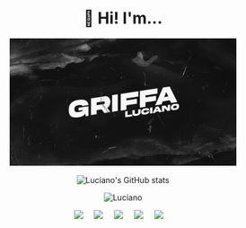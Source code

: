 <div align="center">
  
# 👋 Hi! I'm...

<img width="80%" src="./images/Banner.png">

![Luciano's GitHub stats](https://github-readme-stats.vercel.app/api?username=lucianogriffa&show_icons=true&theme=transparent)

![Luciano](https://github-readme-stats.vercel.app/api/top-langs?username=lucianogriffa&langs_count=10&show_icons=true&locale=en&layout=compact&theme=transparent)

<p>
  <a href="https://www.linkedin.com/in/lucianogriffa/"><img src="https://img.shields.io/badge/linkedin-blue.svg?&style=for-the-badge&logo=linkedin&logoColor=white" /></a>&nbsp;&nbsp;&nbsp;&nbsp;
  <a href="mailto:lucianogriffa@protonmail.com"><img src="https://img.shields.io/badge/gmail-red.svg?&style=for-the-badge&logo=gmail&logoColor=white" /></a>&nbsp;&nbsp;&nbsp;&nbsp;
   <a target="_blank"href="https://twitter.com/lucianogriffa_"><img src="https://img.shields.io/badge/twitter-blue.svg?&style=for-the-badge&logo=linkedin&logoColor=white" /></a>&nbsp;&nbsp;&nbsp;&nbsp;
  <a target="_blank"href="https://es.stackoverflow.com/users/314792/lucianogriffa"><img src="https://img.shields.io/badge/stackoverflow-orange.svg?&style=for-the-badge&logo=stackoverflow&logoColor=white" /></a>&nbsp;&nbsp;&nbsp;&nbsp;
  <a href="https://www.youtube.com/channel/UCNXJlH_ecGJzt2QJUYhquIQ"><img src="https://img.shields.io/badge/twitch-purple.svg?&style=for-the-badge&logo=twitch&logoColor=white" /></a>&nbsp;&nbsp;&nbsp;&nbsp;
</p>

</div>

